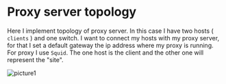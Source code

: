 # Proxy server topology
Here I implement topology of proxy server. In this case I have two hosts ( `clients` ) and one switch. 
I want to connect my hosts with my proxy server, for that I set a default gateway the ip address where 
my proxy is running. For proxy I use `Squid`.  The one host is the client and the other one will represent
the "site".

![picture1](/images/Proxy_server)
